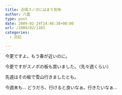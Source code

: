 ```yaml
---
title: 近頃スノボにはまり気味
author: 八雲
type: post
date: 2009-02-24T14:46:38+00:00
url: /2009/02/1283
categories:
  - 日記

---
```

今更ですよ。もう春が近いのに。
  
今更ですがスノボの板も買いました。（先々週くらい）
  
先週はその板で雪山行きましたとも。
  
今週末も… どうだろ、行けると良いなぁ。行きたいなぁ…